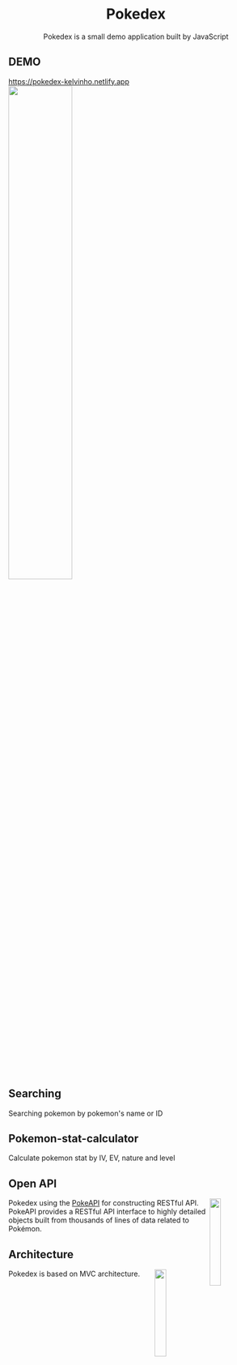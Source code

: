 <h1 align="center">Pokedex</h1>

<p align="center">
Pokedex is a small demo application built by JavaScript<br>
</p>

## DEMO
https://pokedex-kelvinho.netlify.app <br>
<img src="https://user-images.githubusercontent.com/15214136/112501973-a5d15d00-8dc4-11eb-8c72-0651d2051adc.png" align="center" width="50%"><br>

## Searching
Searching pokemon by pokemon's name or ID

## Pokemon-stat-calculator
Calculate pokemon stat by IV, EV, nature and level

## Open API
<img src="https://user-images.githubusercontent.com/24237865/83422649-d1b1d980-a464-11ea-8c91-a24fdf89cd6b.png" align="right" width="21%"/>

Pokedex using the [PokeAPI](https://pokeapi.co/) for constructing RESTful API.<br>
PokeAPI provides a RESTful API interface to highly detailed objects built from thousands of lines of data related to Pokémon.

## Architecture
Pokedex is based on MVC architecture.
<img src="https://upload.wikimedia.org/wikipedia/commons/thumb/a/a0/MVC-Process.svg/1200px-MVC-Process.svg.png" align="right" width="21%">
